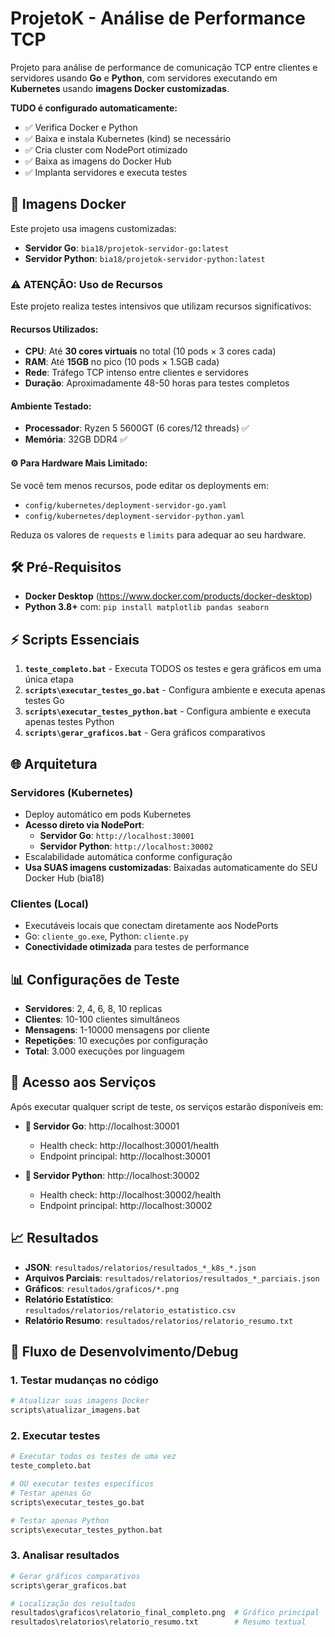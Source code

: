 # ProjetoK - Análise de Performance TCP

Projeto para análise de performance de comunicação TCP entre clientes e servidores usando **Go** e **Python**, com servidores executando em **Kubernetes** usando **imagens Docker customizadas**.

**TUDO é configurado automaticamente:**
- ✅ Verifica Docker e Python
- ✅ Baixa e instala Kubernetes (kind) se necessário
- ✅ Cria cluster com NodePort otimizado
- ✅ Baixa as imagens do Docker Hub
- ✅ Implanta servidores e executa testes

## 🐳 Imagens Docker

Este projeto usa imagens customizadas:

- **Servidor Go**: `bia18/projetok-servidor-go:latest` 
- **Servidor Python**: `bia18/projetok-servidor-python:latest`

### ⚠️ **ATENÇÃO: Uso de Recursos**

Este projeto realiza testes intensivos que utilizam recursos significativos:

#### **Recursos Utilizados:**
- **CPU**: Até **30 cores virtuais** no total (10 pods × 3 cores cada)
- **RAM**: Até **15GB** no pico (10 pods × 1.5GB cada)
- **Rede**: Tráfego TCP intenso entre clientes e servidores
- **Duração**: Aproximadamente 48-50 horas para testes completos

#### **Ambiente Testado:**
- **Processador**: Ryzen 5 5600GT (6 cores/12 threads) ✅
- **Memória**: 32GB DDR4 ✅

#### **⚙️ Para Hardware Mais Limitado:**
Se você tem menos recursos, pode editar os deployments em:
- `config/kubernetes/deployment-servidor-go.yaml`
- `config/kubernetes/deployment-servidor-python.yaml`

Reduza os valores de `requests` e `limits` para adequar ao seu hardware.

## 🛠️ Pré-Requisitos

- **Docker Desktop** (https://www.docker.com/products/docker-desktop)
- **Python 3.8+** com: `pip install matplotlib pandas seaborn`

## ⚡ Scripts Essenciais

1. **`teste_completo.bat`** - Executa TODOS os testes e gera gráficos em uma única etapa
2. **`scripts\executar_testes_go.bat`** - Configura ambiente e executa apenas testes Go
3. **`scripts\executar_testes_python.bat`** - Configura ambiente e executa apenas testes Python
4. **`scripts\gerar_graficos.bat`** - Gera gráficos comparativos

## 🌐 Arquitetura

### Servidores (Kubernetes)
- Deploy automático em pods Kubernetes
- **Acesso direto via NodePort**:
  - **Servidor Go**: `http://localhost:30001`
  - **Servidor Python**: `http://localhost:30002`
- Escalabilidade automática conforme configuração
- **Usa SUAS imagens customizadas**: Baixadas automaticamente do SEU Docker Hub (bia18)

### Clientes (Local)
- Executáveis locais que conectam diretamente aos NodePorts
- Go: `cliente_go.exe`, Python: `cliente.py`
- **Conectividade otimizada** para testes de performance

## 📊 Configurações de Teste

- **Servidores**: 2, 4, 6, 8, 10 replicas
- **Clientes**: 10-100 clientes simultâneos  
- **Mensagens**: 1-10000 mensagens por cliente
- **Repetições**: 10 execuções por configuração
- **Total**: 3.000 execuções por linguagem

## 🎯 Acesso aos Serviços

Após executar qualquer script de teste, os serviços estarão disponíveis em:

- **🔹 Servidor Go**: http://localhost:30001
  - Health check: http://localhost:30001/health
  - Endpoint principal: http://localhost:30001

- **🔹 Servidor Python**: http://localhost:30002  
  - Health check: http://localhost:30002/health
  - Endpoint principal: http://localhost:30002

## 📈 Resultados

- **JSON**: `resultados/relatorios/resultados_*_k8s_*.json`
- **Arquivos Parciais**: `resultados/relatorios/resultados_*_parciais.json`
- **Gráficos**: `resultados/graficos/*.png`
- **Relatório Estatístico**: `resultados/relatorios/relatorio_estatistico.csv`
- **Relatório Resumo**: `resultados/relatorios/relatorio_resumo.txt`

## 🔄 Fluxo de Desenvolvimento/Debug

### 1. Testar mudanças no código
```bash
# Atualizar suas imagens Docker
scripts\atualizar_imagens.bat
```

### 2. Executar testes
```bash
# Executar todos os testes de uma vez
teste_completo.bat

# OU executar testes específicos
# Testar apenas Go
scripts\executar_testes_go.bat

# Testar apenas Python  
scripts\executar_testes_python.bat
```

### 3. Analisar resultados
```bash
# Gerar gráficos comparativos
scripts\gerar_graficos.bat

# Localização dos resultados
resultados\graficos\relatorio_final_completo.png  # Gráfico principal
resultados\relatorios\relatorio_resumo.txt        # Resumo textual
```